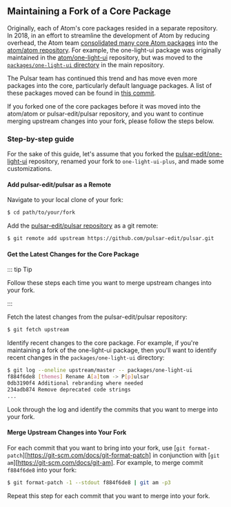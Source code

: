 ## Maintaining a Fork of a Core Package

Originally, each of Atom's core packages resided in a separate repository.
In 2018, in an effort to streamline the development of Atom by reducing overhead,
the Atom team [consolidated many core Atom packages](https://github.com/atom/atom/blob/master/docs/rfcs/003-consolidate-core-packages.md)
into the [atom/atom repository](https://github.com/atom/atom). For example, the
one-light-ui package was originally maintained in the [atom/one-light-ui](https://github.com/atom/one-light-ui)
repository, but was moved to the
[`packages/one-light-ui` directory](https://github.com/pulsar-edit/one-light-ui)
in the main repository.

The Pulsar team has continued this trend and has move even more packages into
the core, particularly default language packages. A list of these packages moved
can be found in [this commit](https://github.com/pulsar-edit/pulsar/commit/4bd4b8831f53a77cee9c0325ad6b2d1a6cc4a0f3). <!--TODO: Reference a doc rather than a commit when made-->

If you forked one of the core packages before it was moved into the
atom/atom or pulsar-edit/pulsar repository, and you want to continue merging
upstream changes into your fork, please follow the steps below.

### Step-by-step guide

For the sake of this guide, let's assume that you forked the
[pulsar-edit/one-light-ui](https://github.com/pulsar-edit/one-light-ui)
repository, renamed your fork to `one-light-ui-plus`, and made some
customizations.

#### Add pulsar-edit/pulsar as a Remote

Navigate to your local clone of your fork:

```sh
$ cd path/to/your/fork
```

Add the [pulsar-edit/pulsar repository](https://github.com/pulsar-edit/pulsar)
as a git remote:

```sh
$ git remote add upstream https://github.com/pulsar-edit/pulsar.git
```

#### Get the Latest Changes for the Core Package

::: tip Tip

Follow these steps each time you want to merge upstream changes into your fork.

:::

Fetch the latest changes from the pulsar-edit/pulsar repository:

```sh
$ git fetch upstream
```

Identify recent changes to the core package. For example, if you're maintaining
a fork of the one-light-ui package, then you'll want to identify recent changes
in the `packages/one-light-ui` directory:

```sh
$ git log --oneline upstream/master -- packages/one-light-ui
f884f6de8 [themes] Rename A[a]tom -> P[p]ulsar
0db3190f4 Additional rebranding where needed
234adb874 Remove deprecated code strings
...
```

Look through the log and identify the commits that you want to merge into your
fork.

#### Merge Upstream Changes into Your Fork

For each commit that you want to bring into your fork, use [`git format-patch`][https://git-scm.com/docs/git-format-patch]
in conjunction with [`git am`][https://git-scm.com/docs/git-am]. For example, to
merge commit `f884f6de8` into your fork:

```sh
$ git format-patch -1 --stdout f884f6de8 | git am -p3
```

Repeat this step for each commit that you want to merge into your fork.
